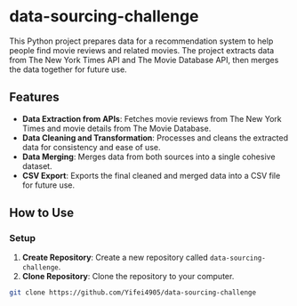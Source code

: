 # data-sourcing-challenge

This Python project prepares data for a recommendation system to help people find movie reviews and related movies. The project extracts data from The New York Times API and The Movie Database API, then merges the data together for future use.

## Features

- **Data Extraction from APIs**: Fetches movie reviews from The New York Times and movie details from The Movie Database.
- **Data Cleaning and Transformation**: Processes and cleans the extracted data for consistency and ease of use.
- **Data Merging**: Merges data from both sources into a single cohesive dataset.
- **CSV Export**: Exports the final cleaned and merged data into a CSV file for future use.

## How to Use

### Setup

1. **Create Repository**: Create a new repository called `data-sourcing-challenge`.
2. **Clone Repository**: Clone the repository to your computer.

```bash
git clone https://github.com/Yifei4905/data-sourcing-challenge

